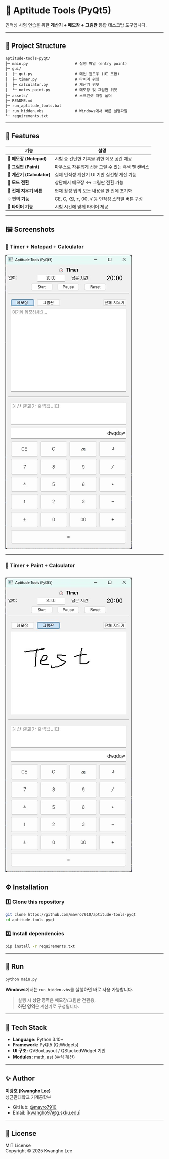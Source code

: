 # 🧮 Aptitude Tools (PyQt5)

인적성 시험 연습을 위한 **계산기 + 메모장 + 그림판** 통합 데스크탑 도구입니다.

---

## 📁 Project Structure

```
aptitude-tools-pyqt/
├─ main.py                     # 실행 파일 (entry point)
├─ gui/
│  ├─ gui.py                   # 메인 윈도우 (UI 조합)
│  ├─ timer.py                 # 타이머 위젯
│  ├─ calculator.py            # 계산기 위젯
│  └─ notes_paint.py           # 메모장 및 그림판 위젯
├─ assets/                     # 스크린샷 저장 폴더
├─ README.md
├─ run_aptitude_tools.bat
├─ run_hidden.vbs              # Windows에서 빠른 실행파일
└─ requirements.txt
```

---

## 📌 Features

| 기능 | 설명 |
|------|------|
| 🧾 **메모장 (Notepad)** | 시험 중 간단한 기록을 위한 메모 공간 제공 |
| 🎨 **그림판 (Paint)** | 마우스로 자유롭게 선을 그릴 수 있는 흑색 펜 캔버스 |
| 🧮 **계산기 (Calculator)** | 실제 인적성 계산기 UI 기반 실전형 계산 기능 |
| 🔄 **모드 전환** | 상단에서 메모장 ↔ 그림판 전환 가능 |
| 🧹 **전체 지우기 버튼** | 현재 활성 탭의 모든 내용을 한 번에 초기화 |
| 💡 **편의 기능** | CE, C, ⌫, ±, 00, √ 등 인적성 스타일 버튼 구성 |
| 🧠 **타이머 기능** | 시험 시간에 맞게 타이머 제공 |

---

## 🖼️ Screenshots

### 🧾 Timer + Notepad + Calculator
![Timer + Notepad + Calculator](./assets/notepad_calculator.jpg)

---

### 🎨 Timer + Paint + Calculator
![Timer + Paint + Calculator](./assets/paint_calculator.jpg)
---

## ⚙️ Installation

### 1️⃣ Clone this repository
```bash
git clone https://github.com/mavro7910/aptitude-tools-pyqt
cd aptitude-tools-pyqt
```

### 2️⃣ Install dependencies
```bash
pip install -r requirements.txt
```

---

## 🚀 Run
```bash
python main.py
```

**Windows**에서는 `run_hidden.vbs`를 실행하면 바로 사용 가능합니다.

> 실행 시 **상단 영역**은 메모장/그림판 전환용,  
> **하단 영역**은 계산기로 구성됩니다.

---

## 🧠 Tech Stack
- **Language:** Python 3.10+
- **Framework:** PyQt5 (QtWidgets)
- **UI 구조:** QVBoxLayout / QStackedWidget 기반
- **Modules:** math, ast (수식 계산)

---

## ✨ Author
**이광호 (Kwangho Lee)**  
성균관대학교 기계공학부  

- GitHub: [@mavro7910](https://github.com/mavro7910)  
- Email: [kwangho97@g.skku.edu]

---

## 📜 License
MIT License  
Copyright © 2025 Kwangho Lee
